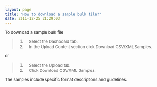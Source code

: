 ```yaml
---
layout: page
title: "How to download a sample bulk file?"
date: 2011-12-25 21:29:03
---
```


<p class="mce-procedure">
  <span style="font-size: small;">To download a sample bulk file</span>
</p>

> 1.  <span style="font-size: small;">    Select the Dashboard tab.</span>
> 2.  <span style="font-size: small;">    In the Upload Content section click Download CSV/XML Samples. </span>

  
<span style="font-size: small;">or</span>  
  


> 1.  <span style="font-size: small;">    Select the Upload tab.</span>
> 2.  <span style="font-size: small;">    Click Download CSV/XML Samples.</span>

  
<span style="font-size: small;">The samples include specific format descriptions and guidelines.</span>
